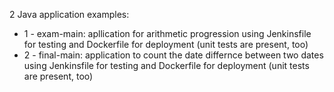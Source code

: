 2 Java application examples:
* 1 - exam-main: apllication for arithmetic progression using Jenkinsfile for testing and Dockerfile for deployment (unit tests are present, too)
* 2 - final-main: application to count the date differnce between two dates using Jenkinsfile for testing and Dockerfile for deployment (unit tests are present, too)

